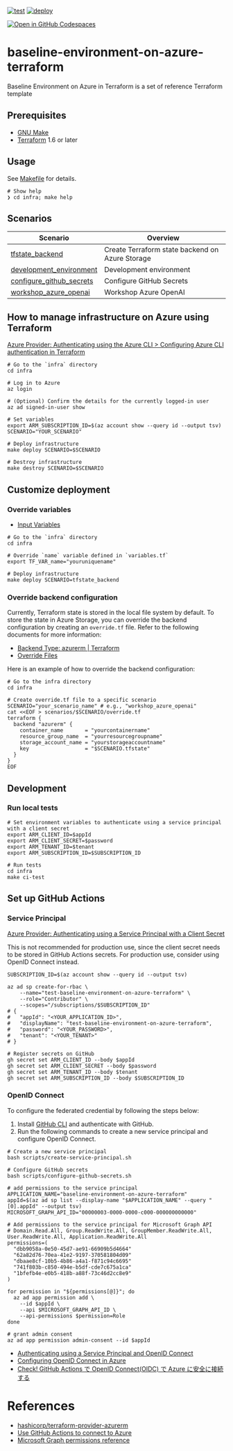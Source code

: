 [![test](https://github.com/ks6088ts-labs/baseline-environment-on-azure-terraform/actions/workflows/test.yml/badge.svg?branch=main)](https://github.com/ks6088ts-labs/baseline-environment-on-azure-terraform/actions/workflows/test.yml?query=branch%3Amain)
[![deploy](https://github.com/ks6088ts-labs/baseline-environment-on-azure-terraform/actions/workflows/deploy.yml/badge.svg?branch=main)](https://github.com/ks6088ts-labs/baseline-environment-on-azure-terraform/actions/workflows/deploy.yml?query=branch%3Amain)

[![Open in GitHub Codespaces](https://img.shields.io/static/v1?style=for-the-badge&label=GitHub+Codespaces&message=Open&color=brightgreen&logo=github)](https://github.com/codespaces/new?hide_repo_select=true&ref=main&repo=721866314&machine=basicLinux32gb&devcontainer_path=.devcontainer%2Fdevcontainer.json&location=SoutheastAsia)

# baseline-environment-on-azure-terraform

Baseline Environment on Azure in Terraform is a set of reference Terraform template

## Prerequisites

- [GNU Make](https://www.gnu.org/software/make/)
- [Terraform](https://github.com/Azure/azure-cli#installation) 1.6 or later

## Usage

See [Makefile](./infra/Makefile) for details.

```shell
# Show help
❯ cd infra; make help
```

## Scenarios

| Scenario                                                                         | Overview                                        |
| -------------------------------------------------------------------------------- | ----------------------------------------------- |
| [tfstate_backend](./infra/scenarios/tfstate_backend/README.md)                   | Create Terraform state backend on Azure Storage |
| [development_environment](./infra/scenarios/development_environment/README.md)   | Development environment                         |
| [configure_github_secrets](./infra/scenarios/configure_github_secrets/README.md) | Configure GitHub Secrets                        |
| [workshop_azure_openai](./infra/scenarios/workshop_azure_openai/README.md)       | Workshop Azure OpenAI                           |

## How to manage infrastructure on Azure using Terraform

[Azure Provider: Authenticating using the Azure CLI > Configuring Azure CLI authentication in Terraform](https://registry.terraform.io/providers/hashicorp/azurerm/latest/docs/guides/azure_cli#configuring-azure-cli-authentication-in-terraform)

```shell
# Go to the `infra` directory
cd infra

# Log in to Azure
az login

# (Optional) Confirm the details for the currently logged-in user
az ad signed-in-user show

# Set variables
export ARM_SUBSCRIPTION_ID=$(az account show --query id --output tsv)
SCENARIO="YOUR_SCENARIO"

# Deploy infrastructure
make deploy SCENARIO=$SCENARIO

# Destroy infrastructure
make destroy SCENARIO=$SCENARIO
```

## Customize deployment

### Override variables

- [Input Variables](https://developer.hashicorp.com/terraform/language/values/variables)

```shell
# Go to the `infra` directory
cd infra

# Override `name` variable defined in `variables.tf`
export TF_VAR_name="youruniquename"

# Deploy infrastructure
make deploy SCENARIO=tfstate_backend
```

### Override backend configuration

Currently, Terraform state is stored in the local file system by default. To store the state in Azure Storage, you can override the backend configuration by creating an `override.tf` file.
Refer to the following documents for more information:

- [Backend Type: azurerm | Terraform](https://developer.hashicorp.com/terraform/language/backend/azurerm)
- [Override Files](https://developer.hashicorp.com/terraform/language/files/override)

Here is an example of how to override the backend configuration:

```shell
# Go to the infra directory
cd infra

# Create override.tf file to a specific scenario
SCENARIO="your_scenario_name" # e.g., "workshop_azure_openai"
cat <<EOF > scenarios/$SCENARIO/override.tf
terraform {
  backend "azurerm" {
    container_name       = "yourcontainername"
    resource_group_name  = "yourresourcegroupname"
    storage_account_name = "yourstorageaccountname"
    key                  = "$SCENARIO.tfstate"
  }
}
EOF
```

## Development

### Run local tests

```shell
# Set environment variables to authenticate using a service principal with a client secret
export ARM_CLIENT_ID=$appId
export ARM_CLIENT_SECRET=$password
export ARM_TENANT_ID=$tenant
export ARM_SUBSCRIPTION_ID=$SUBSCRIPTION_ID

# Run tests
cd infra
make ci-test
```

## Set up GitHub Actions

### Service Principal

[Azure Provider: Authenticating using a Service Principal with a Client Secret](https://registry.terraform.io/providers/hashicorp/azurerm/latest/docs/guides/service_principal_client_secret)

This is not recommended for production use, since the client secret needs to be stored in GitHub Actions secrets.
For production use, consider using OpenID Connect instead.

```shell
SUBSCRIPTION_ID=$(az account show --query id --output tsv)

az ad sp create-for-rbac \
    --name="test-baseline-environment-on-azure-terraform" \
    --role="Contributor" \
    --scopes="/subscriptions/$SUBSCRIPTION_ID"
# {
#   "appId": "<YOUR_APPLICATION_ID>",
#   "displayName": "test-baseline-environment-on-azure-terraform",
#   "password": "<YOUR_PASSWORD>",
#   "tenant": "<YOUR_TENANT>"
# }

# Register secrets on GitHub
gh secret set ARM_CLIENT_ID --body $appId
gh secret set ARM_CLIENT_SECRET --body $password
gh secret set ARM_TENANT_ID --body $tenant
gh secret set ARM_SUBSCRIPTION_ID --body $SUBSCRIPTION_ID
```

### OpenID Connect

To configure the federated credential by following the steps below:

1. Install [GitHub CLI](https://cli.github.com/) and authenticate with GitHub.
1. Run the following commands to create a new service principal and configure OpenID Connect.

```shell
# Create a new service principal
bash scripts/create-service-principal.sh

# Configure GitHub secrets
bash scripts/configure-github-secrets.sh

# add permissions to the service principal
APPLICATION_NAME="baseline-environment-on-azure-terraform"
appId=$(az ad sp list --display-name "$APPLICATION_NAME" --query "[0].appId" --output tsv)
MICROSOFT_GRAPH_API_ID="00000003-0000-0000-c000-000000000000"

# Add permissions to the service principal for Microsoft Graph API
# Domain.Read.All, Group.ReadWrite.All, GroupMember.ReadWrite.All, User.ReadWrite.All, Application.ReadWrite.All
permissions=(
  "dbb9058a-0e50-45d7-ae91-66909b5d4664"
  "62a82d76-70ea-41e2-9197-370581804d09"
  "dbaae8cf-10b5-4b86-a4a1-f871c94c6695"
  "741f803b-c850-494e-b5df-cde7c675a1ca"
  "1bfefb4e-e0b5-418b-a88f-73c46d2cc8e9"
)

for permission in "${permissions[@]}"; do
  az ad app permission add \
    --id $appId \
    --api $MICROSOFT_GRAPH_API_ID \
    --api-permissions $permission=Role
done

# grant admin consent
az ad app permission admin-consent --id $appId
```

- [Authenticating using a Service Principal and OpenID Connect](https://registry.terraform.io/providers/hashicorp/azuread/latest/docs/guides/service_principal_oidc)
- [Configuring OpenID Connect in Azure](https://docs.github.com/en/actions/security-for-github-actions/security-hardening-your-deployments/configuring-openid-connect-in-azure)
- [Check! GitHub Actions で OpenID Connect(OIDC) で Azure に安全に接続する](https://zenn.dev/dzeyelid/articles/5f20acbe549666)

# References

- [hashicorp/terraform-provider-azurerm](https://github.com/hashicorp/terraform-provider-azurerm)
- [Use GitHub Actions to connect to Azure](https://learn.microsoft.com/en-us/azure/azure-resource-manager/bicep/deploy-github-actions?tabs=CLI%2Cuserlevel#configure-the-github-secrets)
- [Microsoft Graph permissions reference](https://learn.microsoft.com/en-us/graph/permissions-reference)
